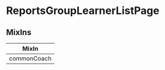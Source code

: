 # ReportsGroupLearnerListPage

## MixIns

<!-- @vuese:ReportsGroupLearnerListPage:mixIns:start -->
|MixIn|
|---|
|commonCoach|

<!-- @vuese:ReportsGroupLearnerListPage:mixIns:end -->
